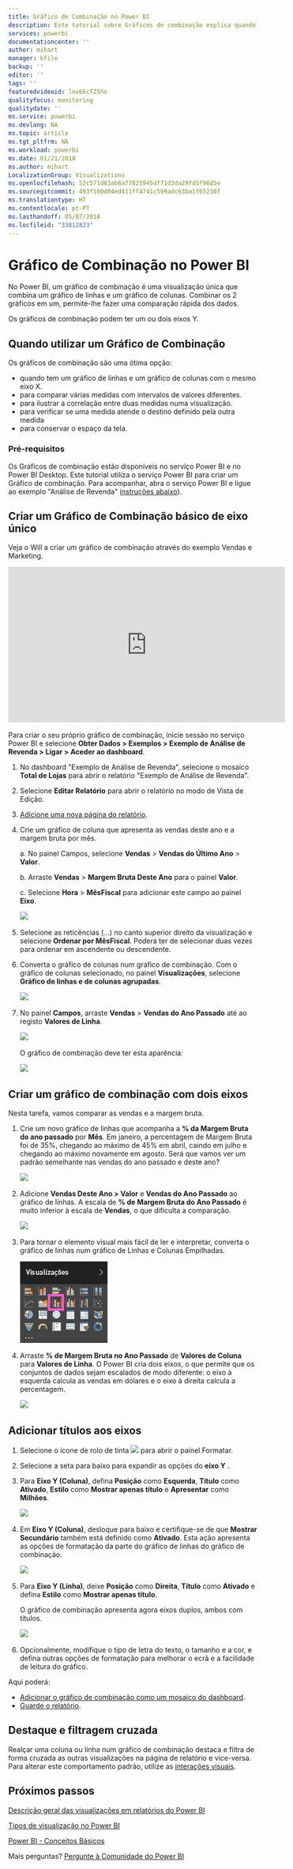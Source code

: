 ```yaml
---
title: Gráfico de Combinação no Power BI
description: Este tutorial sobre Gráficos de combinação explica quando utilizá-los e como criá-los no serviço Power BI e Desktop.
services: powerbi
documentationcenter: ''
author: mihart
manager: kfile
backup: ''
editor: ''
tags: ''
featuredvideoid: lnv66cTZ5ho
qualityfocus: monitoring
qualitydate: ''
ms.service: powerbi
ms.devlang: NA
ms.topic: article
ms.tgt_pltfrm: NA
ms.workload: powerbi
ms.date: 01/21/2018
ms.author: mihart
LocalizationGroup: Visualizations
ms.openlocfilehash: 52c571d83ab6a77825945df71d3da29fd5f96d5e
ms.sourcegitcommit: 493f160d04ed411ff4741c599adc63ba1f65230f
ms.translationtype: HT
ms.contentlocale: pt-PT
ms.lasthandoff: 05/07/2018
ms.locfileid: "33812823"
---
```

# <a name="combo-chart-in-power-bi"></a>Gráfico de Combinação no Power BI
No Power BI, um gráfico de combinação é uma visualização única que combina um gráfico de linhas e um gráfico de colunas. Combinar os 2 gráficos em um, permite-lhe fazer uma comparação rápida dos dados.

Os gráficos de combinação podem ter um ou dois eixos Y.

## <a name="when-to-use-a-combo-chart"></a>Quando utilizar um Gráfico de Combinação
Os gráficos de combinação são uma ótima opção:

* quando tem um gráfico de linhas e um gráfico de colunas com o mesmo eixo X.
* para comparar várias medidas com intervalos de valores diferentes.
* para ilustrar a correlação entre duas medidas numa visualização.
* para verificar se uma medida atende o destino definido pela outra medida
* para conservar o espaço da tela.

### <a name="prerequisites"></a>Pré-requisitos
Os Gráficos de combinação estão disponíveis no serviço Power BI e no Power BI Desktop. Este tutorial utiliza o serviço Power BI para criar um Gráfico de combinação. Para acompanhar, abra o serviço Power BI e ligue ao exemplo "Análise de Revenda" [instruções abaixo](#create)).


## <a name="create-a-basic-single-axis-combo-chart"></a>Criar um Gráfico de Combinação básico de eixo único
Veja o Will a criar um gráfico de combinação através do exemplo Vendas e Marketing.

<iframe width="560" height="315" src="https://www.youtube.com/embed/lnv66cTZ5ho?list=PL1N57mwBHtN0JFoKSR0n-tBkUJHeMP2cP" frameborder="0" allowfullscreen></iframe>  

<a name="create"></a> Para criar o seu próprio gráfico de combinação, inicie sessão no serviço Power BI e selecione **Obter Dados \> Exemplos \> Exemplo de Análise de Revenda > Ligar > Aceder ao dashboard**.

1. No dashboard "Exemplo de Análise de Revenda", selecione o mosaico **Total de Lojas** para abrir o relatório "Exemplo de Análise de Revenda".
2. Selecione **Editar Relatório** para abrir o relatório no modo de Vista de Edição.
3. [Adicione uma nova página do relatório](power-bi-report-add-page.md).
4. Crie um gráfico de coluna que apresenta as vendas deste ano e a margem bruta por mês.

    a.  No painel Campos, selecione **Vendas** \> **Vendas do Último Ano** > **Valor**.

    b.  Arraste **Vendas** \> **Margem Bruta Deste Ano** para o painel **Valor**.

    c.  Selecione **Hora** \> **MêsFiscal** para adicionar este campo ao painel **Eixo**.

    ![](media/power-bi-visualization-combo-chart/combotutorial1new.png)
5. Selecione as reticências (…) no canto superior direito da visualização e selecione **Ordenar por MêsFiscal**. Poderá ter de selecionar duas vezes para ordenar em ascendente ou descendente.

6. Converta o gráfico de colunas num gráfico de combinação. Com o gráfico de colunas selecionado, no painel **Visualizações**, selecione **Gráfico de linhas e de colunas agrupadas**.

    ![](media/power-bi-visualization-combo-chart/converttocombo_new2.png)
7. No painel **Campos**, arraste **Vendas** \> **Vendas do Ano Passado** até ao registo **Valores de Linha**.

   ![](media/power-bi-visualization-combo-chart/linevaluebucket.png)

   O gráfico de combinação deve ter esta aparência:

   ![](media/power-bi-visualization-combo-chart/combochartdone-new.png)

## <a name="create-a-combo-chart-with-two-axes"></a>Criar um gráfico de combinação com dois eixos
Nesta tarefa, vamos comparar as vendas e a margem bruta.

1. Crie um novo gráfico de linhas que acompanha a **% da Margem Bruta do ano passado**  por **Mês**.  Em janeiro, a percentagem de Margem Bruta foi de 35%, chegando ao máximo de 45% em abril, caindo em julho e chegando ao máximo novamente em agosto. Será que vamos ver um padrão semelhante nas vendas do ano passado e deste ano?

   ![](media/power-bi-visualization-combo-chart/combo1_new.png)
2. Adicione **Vendas Deste Ano > Valor** e **Vendas do Ano Passado** ao gráfico de linhas. A escala de **% de Margem Bruta do Ano Passado** é muito inferior à escala de **Vendas**, o que dificulta a comparação.      

   ![](media/power-bi-visualization-combo-chart/flatline_new.png)
3. Para tornar o elemento visual mais fácil de ler e interpretar, converta o gráfico de linhas num gráfico de Linhas e Colunas Empilhadas.

   ![](media/power-bi-visualization-combo-chart/converttocombo_new.png)
4. Arraste **% de Margem Bruta no Ano Passado** de **Valores de Coluna** para **Valores de Linha**. O Power BI cria dois eixos, o que permite que os conjuntos de dados sejam escalados de modo diferente: o eixo à esquerda calcula as vendas em dólares e o eixo à direita calcula a percentagem.

   ![](media/power-bi-visualization-combo-chart/power-bi-combochart.png)    

## <a name="add-titles-to-the-axes"></a>Adicionar títulos aos eixos
1. Selecione o ícone de rolo de tinta ![](media/power-bi-visualization-combo-chart/power-bi-paintroller.png) para abrir o painel Formatar.
2. Selecione a seta para baixo para expandir as opções do **eixo Y** .
3. Para **Eixo Y (Coluna)**, defina **Posição** como **Esquerda**, **Título** como **Ativado**, **Estilo** como **Mostrar apenas título** e **Apresentar** como **Milhões**.

   ![](media/power-bi-visualization-combo-chart/power-bi-y-axis-column.png)
4. Em **Eixo Y (Coluna)**, desloque para baixo e certifique-se de que **Mostrar Secundário** também está definido como **Ativado**. Esta ação apresenta as opções de formatação da parte do gráfico de linhas do gráfico de combinação.

   ![](media/power-bi-visualization-combo-chart/power-bi-show-secondary.png)
5. Para **Eixo Y (Linha)**, deixe **Posição** como **Direita**, **Título** como **Ativado** e defina **Estilo** como **Mostrar apenas título**.

   O gráfico de combinação apresenta agora eixos duplos, ambos com títulos.

   ![](media/power-bi-visualization-combo-chart/power-bi-titles-on.png)

6. Opcionalmente, modifique o tipo de letra do texto, o tamanho e a cor, e defina outras opções de formatação para melhorar o ecrã e a facilidade de leitura do gráfico.

Aqui poderá:

* [Adicionar o gráfico de combinação como um mosaico do dashboard](service-dashboard-tiles.md).
* [Guarde o relatório](service-report-save.md).

## <a name="cross-highlighting-and-cross-filtering"></a>Destaque e filtragem cruzada

Realçar uma coluna ou linha num gráfico de combinação destaca e filtra de forma cruzada as outras visualizações na página de relatório e vice-versa. Para alterar este comportamento padrão, utilize as [interações visuais](service-reports-visual-interactions.md).

## <a name="next-steps"></a>Próximos passos

[Descrição geral das visualizações em relatórios do Power BI](power-bi-report-visualizations.md)

[Tipos de visualização no Power BI](power-bi-visualization-types-for-reports-and-q-and-a.md)

[Power BI - Conceitos Básicos](service-basic-concepts.md)

Mais perguntas? [Pergunte à Comunidade do Power BI](http://community.powerbi.com/)

